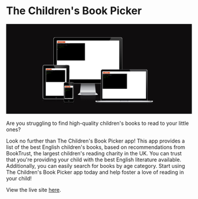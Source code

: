 # The Children's Book Picker

![screenshot](assets/images/responsive_display_readme.png)

Are you struggling to find high-quality children's books to read to your little ones? 

Look no further than The Children's Book Picker app! This app provides a list of the best English children's books, based on recommendations from BookTrust, the largest children's reading charity in the UK. You can trust that you're providing your child with the best English literature available. Additionally, you can easily search for books by age category. Start using The Children's Book Picker app today and help foster a love of reading in your child!

View the live site [here](https://the-childrens-book-picker-024245f82ca0.herokuapp.com/).
